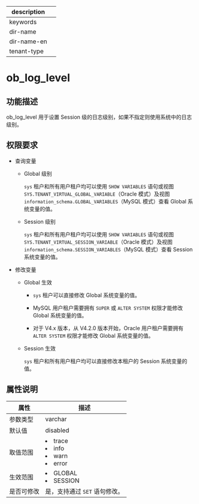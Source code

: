 |description||
|---|---|
|keywords||
|dir-name||
|dir-name-en||
|tenant-type||

# ob_log_level

## 功能描述

ob_log_level 用于设置 Session 级的日志级别，如果不指定则使用系统中的日志级别。

## 权限要求

* 查询变量

  * Global 级别

    `sys` 租户和所有用户租户均可以使用 `SHOW VARIABLES` 语句或视图 `SYS.TENANT_VIRTUAL_GLOBAL_VARIABLE`（Oracle 模式）及视图 `information_schema.GLOBAL_VARIABLES`（MySQL 模式）查看 Global 系统变量的值。

  * Session 级别

    `sys` 租户和所有用户租户均可以使用 `SHOW VARIABLES` 语句或视图 `SYS.TENANT_VIRTUAL_SESSION_VARIABLE`（Oracle 模式）及视图 `information_schema.SESSION_VARIABLES`（MySQL 模式）查看 Session 系统变量的值。

* 修改变量

  * Global 生效

    * `sys` 租户可以直接修改 Global 系统变量的值。
  
    * MySQL 用户租户需要拥有 `SUPER` 或 `ALTER SYSTEM` 权限才能修改 Global 系统变量的值。

    * 对于 V4.x 版本，从 V4.2.0 版本开始，Oracle 用户租户需要拥有 `ALTER SYSTEM` 权限才能修改 Global 系统变量的值。

  * Session 生效

    `sys` 租户和所有用户租户均可以直接修改本租户的 Session 系统变量的值。

## 属性说明

| **属性** |        **描述**         |
|--------|---------------------------------------------------------------------------------------------------------------------------------------------------------------------------------------------|
| 参数类型   | varchar               |
| 默认值    | disabled              |
| 取值范围   | <li> trace   <li> info   <li> warn   <li> error    |
| 生效范围   | <li> GLOBAL   <li> SESSION  |
| 是否可修改  | 是，支持通过 `SET` 语句修改。 |